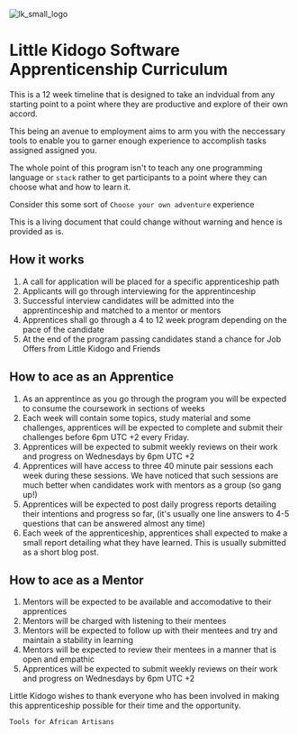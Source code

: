 
![lk_small_logo](https://user-images.githubusercontent.com/897731/46567748-dc873480-c938-11e8-940e-76488046bedf.png)
# Little Kidogo Software Apprenticenship Curriculum

This is a 12 week timeline that is designed to take an indvidual from any starting point to a point where they are productive and explore of their own accord.

This being an avenue to employment aims to arm you with the neccessary tools to enable you to garner enough experience to accomplish tasks assigned assigned you.

The whole point of this program isn't to teach any one programming language or `stack` rather to get participants to a point where they can choose what and how to learn it.

Consider this some sort of `Choose your own adventure` experience


This is a living document that could change without warning and hence is provided as is.


## How it works 
1. A call for application will be placed for a specific apprenticeship path 
2. Applicants will go through interviewing for the apprentinceship 
3. Successful interview candidates will be admitted into the apprentinceship and matched to a mentor or mentors
4. Apprentices shall go through a 4 to 12 week program depending on the pace of the candidate 
5. At the end of the program passing candidates stand a chance for Job Offers from Little Kidogo and Friends


## How to ace as an Apprentice
1. As an apprentince as you go through the program you will be expected to consume the coursework in sections of weeks
2. Each week will contain some topics, study material and some challenges, apprentices will be expected to complete and submit their challenges before 6pm UTC +2 every Friday.
3. Apprentices will be expected to submit weekly reviews on their work and progress on Wednesdays by 6pm UTC +2
4. Apprentices will have access to three 40 minute pair sessions each week during these sessions. We have noticed that such sessions are much better when candidates work with mentors as a group (so gang up!)
5. Apprentices will be expected to post daily progress reports detailing their intentions and progress so far, (it's usually one line answers to 4-5 questions that can be answered almost any time)
6. Each week of the apprenticeship, apprentices shall expected to make a small report detailing what they have learned. This is usually submitted as a short blog post.


## How to ace as a Mentor 
1. Mentors will be expected to be available and accomodative to their apprentices 
2. Mentors will be charged with listening to their mentees 
3. Mentors will be expected to follow up with their mentees and try and maintain a stability in learning
4. Mentors will be expected to review their mentees in a manner that is open and empathic 
5. Apprentices will be expected to submit weekly reviews on their work and progress on Wednesdays by 6pm UTC +2


Little Kidogo wishes to thank everyone who has been involved in making this apprenticeship possible for their time and the opportunity.

`Tools for African Artisans`
